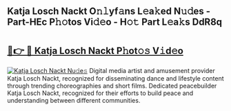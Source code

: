 ## Katja Losch Nackt O𝚗𝚕yf𝚊ns L𝚎a𝚔ed N𝚞𝚍es - Part-HEc P𝚑𝚘tos Vi𝚍𝚎o - H𝚘𝚝 Part L𝚎a𝚔s DdR8q

# <h2><a href="http://kf25tqr.oniu.top/?m=Katja+Losch+Nackt">🔗👉 🔴 Katja Losch Nackt P𝚑ot𝚘𝚜 V𝚒d𝚎o</a></h2>

[![Katja Losch Nackt Nu𝚍e𝚜](https://i.imgur.com/0qMVB7G.gif)](http://kf25tqr.oniu.top/?m=Katja+Losch+Nackt)
Digital media artist and amusement provider Katja Losch Nackt, recognized for disseminating dance and lifestyle content through trending choreographies and short films. Dedicated peacebuilder Katja Losch Nackt, recognized for their efforts to build peace and understanding between different communities.  
